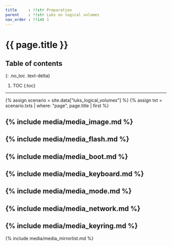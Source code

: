 ```yaml
---
title     : !!str Preparation
parent    : !!str Luks on logical volumes
nav_order : !!int 1
---
```


# {{ page.title }}

## Table of contents
{: .no_toc .text-delta}

1. TOC
{:toc}

---

{% assign scenario = site.data["luks_logical_volumes"] %}
{% assign txt = scenario.txts | where: "page", page.title | first %}

{% include media/media_image.md %}
---
{% include media/media_flash.md %}
---
{% include media/media_boot.md %}
---
{% include media/media_keyboard.md %}
---
{% include media/media_mode.md %}
---
{% include media/media_network.md %}
---
{% include media/media_keyring.md %}
---
{% include media/media_mirrorlist.md %}
